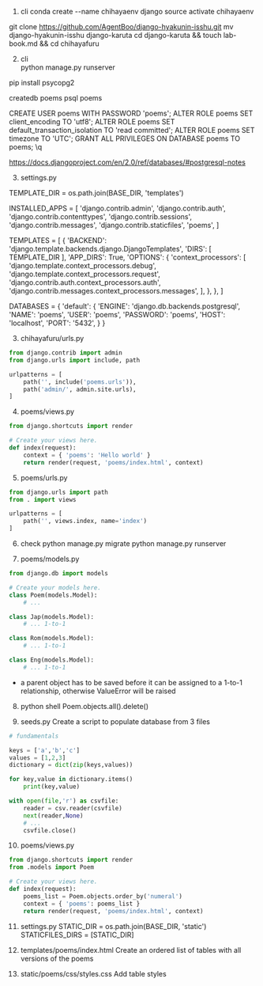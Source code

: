 1. cli 
conda create --name chihayaenv django 
source activate chihayaenv 

git clone https://github.com/AgentBoo/django-hyakunin-isshu.git
mv django-hyakunin-isshu django-karuta 
cd django-karuta && touch lab-book.md && cd chihayafuru 


2. cli  
python manage.py runserver

pip install psycopg2 

createdb poems 
psql poems 

CREATE USER poems WITH PASSWORD 'poems';
ALTER ROLE poems SET client_encoding TO 'utf8';
ALTER ROLE poems SET default_transaction_isolation TO 'read committed';
ALTER ROLE poems SET timezone TO 'UTC';
GRANT ALL PRIVILEGES ON DATABASE poems TO poems;
\q 

https://docs.djangoproject.com/en/2.0/ref/databases/#postgresql-notes


3. settings.py 

TEMPLATE_DIR = os.path.join(BASE_DIR, 'templates')

INSTALLED_APPS = [
    'django.contrib.admin',
    'django.contrib.auth',
    'django.contrib.contenttypes',
    'django.contrib.sessions',
    'django.contrib.messages',
    'django.contrib.staticfiles',
    'poems',
]

TEMPLATES = [
    {
        'BACKEND': 'django.template.backends.django.DjangoTemplates',
        'DIRS': [ TEMPLATE_DIR ],
        'APP_DIRS': True,
        'OPTIONS': {
            'context_processors': [
                'django.template.context_processors.debug',
                'django.template.context_processors.request',
                'django.contrib.auth.context_processors.auth',
                'django.contrib.messages.context_processors.messages',
            ],
        },
    },
]

DATABASES = {
    'default': {
        'ENGINE': 'django.db.backends.postgresql',
        'NAME': 'poems',
        'USER': 'poems',
        'PASSWORD': 'poems',
        'HOST': 'localhost',
        'PORT': '5432',
    }
}



3. chihayafuru/urls.py 
``` python
from django.contrib import admin
from django.urls import include, path

urlpatterns = [
	path('', include('poems.urls')),
    path('admin/', admin.site.urls),
]
```

4. poems/views.py 
``` python
from django.shortcuts import render

# Create your views here.
def index(request):
	context = { 'poems': 'Hello world' }
	return render(request, 'poems/index.html', context)
```

5. poems/urls.py 
``` python
from django.urls import path 
from . import views 

urlpatterns = [
	path('', views.index, name='index')	
] 
```

6. check 
python manage.py migrate 
python manage.py runserver 


7. poems/models.py 
``` python
from django.db import models

# Create your models here.
class Poem(models.Model):
	# ... 

class Jap(models.Model):
	# ... 1-to-1 

class Rom(models.Model):
	# ... 1-to-1

class Eng(models.Model):
	# ... 1-to-1
``` 

* a parent object has to be saved before it can be assigned to a 1-to-1 relationship, otherwise ValueError will be raised 


8. python shell 
Poem.objects.all().delete()


9. seeds.py 
Create a script to populate database from 3 files 
``` python
# fundamentals 

keys = ['a','b','c']
values = [1,2,3]
dictionary = dict(zip(keys,values))

for key,value in dictionary.items()
    print(key,value)

with open(file,'r') as csvfile:
    reader = csv.reader(csvfile)
    next(reader,None)
    # ...
    csvfile.close()
```

10. poems/views.py
``` python  
from django.shortcuts import render
from .models import Poem 

# Create your views here.
def index(request):
    poems_list = Poem.objects.order_by('numeral')
    context = { 'poems': poems_list }
    return render(request, 'poems/index.html', context)
```

11. settings.py 
STATIC_DIR = os.path.join(BASE_DIR, 'static')
STATICFILES_DIRS = [STATIC_DIR]


12. templates/poems/index.html 
Create an ordered list of tables with all versions of the poems


13. static/poems/css/styles.css 
Add table styles 